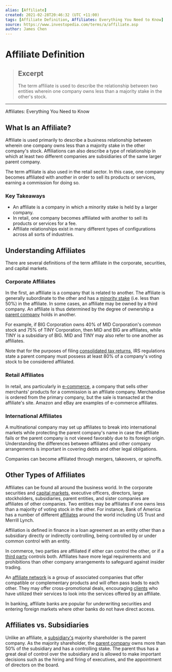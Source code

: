 ```yaml
---
alias: [Affiliate]
created: 2021-02-28T20:46:32 (UTC +11:00)
tags: [Affiliate Definition, Affiliates: Everything You Need to Know]
source: https://www.investopedia.com/terms/a/affiliate.asp
author: James Chen
---
```


# Affiliate Definition

> ## Excerpt
> The term affiliate is used to describe the relationship between two entities wherein one company owns less than a majority stake in the other's stock.

---

Affiliates: Everything You Need to Know
## What Is an Affiliate?

Affiliate is used primarily to describe a business relationship between wherein one company owns less than a majority stake in the other company's stock. Affiliations can also describe a type of relationship in which at least two different companies are subsidiaries of the same larger parent company.

The term affiliate is also used in the retail sector. In this case, one company becomes affiliated with another in order to sell its products or services, earning a commission for doing so.

### Key Takeaways

-   An affiliate is a company in which a minority stake is held by a larger company.
-   In retail, one company becomes affiliated with another to sell its products or services for a fee.
-   Affiliate relationships exist in many different types of configurations across all sorts of industries.

## Understanding Affiliates

There are several definitions of the term affiliate in the corporate, securities, and capital markets.

### Corporate Affiliates

In the first, an affiliate is a company that is related to another. The affiliate is generally subordinate to the other and has a [minority stake](https://www.investopedia.com/terms/m/minorityinterest.asp) (i.e. less than 50%) in the affiliate. In some cases, an affiliate may be owned by a third company. An affiliate is thus determined by the degree of ownership a [parent company](https://www.investopedia.com/terms/p/parentcompany.asp) holds in another.

For example, if BIG Corporation owns 40% of MID Corporation's common stock and 75% of TINY Corporation, then MID and BIG are affiliates, while TINY is a subsidiary of BIG. MID and TINY may also refer to one another as affiliates.

Note that for the purposes of filing [consolidated tax returns](http://www.businessdictionary.com/definition/affiliate.html), IRS regulations state a parent company must possess at least 80% of a company's voting stock to be considered affiliated.

### Retail Affiliates

In retail, ans particularly in [e-commerce](https://www.investopedia.com/terms/e/ecommerce.asp), a company that sells other merchants' products for a commission is an affiliate company. Merchandise is ordered from the primary company, but the sale is transacted at the affiliate's site. Amazon and eBay are examples of e-commerce affiliates.

### International Affiliates

A multinational company may set up affiliates to break into international markets while protecting the parent company's name in case the affiliate fails or the parent company is not viewed favorably due to its foreign origin. Understanding the differences between affiliates and other company arrangements is important in covering debts and other legal obligations.

Companies can become affiliated through mergers, takeovers, or spinoffs.

## Other Types of Affiliates

Affiliates can be found all around the business world. In the corporate securities and [capital markets](https://www.investopedia.com/terms/c/capitalmarkets.asp), executive officers, directors, large stockholders, subsidiaries, parent entities, and sister companies are affiliates of other companies. Two entities may be affiliates if one owns less than a majority of voting stock in the other. For instance, Bank of America has a number of different [affiliates](https://www.investopedia.com/articles/personal-finance/082114/best-places-exchange-currency.asp) around the world including US Trust and Merrill Lynch.

Affiliation is defined in finance in a loan agreement as an entity other than a subsidiary directly or indirectly controlling, being controlled by or under common control with an entity.

In commerce, two parties are affiliated if either can control the other, or if a [third party](https://www.investopedia.com/terms/t/third-party.asp) controls both. Affiliates have more legal requirements and prohibitions than other company arrangements to safeguard against insider trading.

An [affiliate network](https://www.investopedia.com/terms/a/affiliate-network.asp) is a group of associated companies that offer compatible or complementary products and will often pass leads to each other. They may offer cross-promotional deals, encouraging [clients](https://www.investopedia.com/articles/financialcareers/06/targetclients.asp) who have utilized their services to look into the services offered by an affiliate.

In banking, affiliate banks are popular for underwriting securities and entering foreign markets where other banks do not have direct access.

## Affiliates vs. Subsidiaries

Unlike an affiliate, a [subsidiary's](https://www.investopedia.com/terms/s/subsidiary.asp) majority shareholder is the parent company. As the majority shareholder, the [parent company](https://www.investopedia.com/terms/p/parentcompany.asp) owns more than 50% of the subsidiary and has a controlling stake. The parent thus has a great deal of control over the subsidiary and is allowed to make important decisions such as the hiring and firing of executives, and the appointment of directors on the board.
